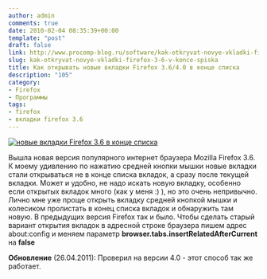 ```yaml
---
author: admin
comments: true
date: 2010-02-04 08:35:39+00:00
template: "post"
draft: false
link: http://www.procomp-blog.ru/software/kak-otkryvat-novye-vkladki-firefox-3-6-v-konce-spiska/
slug: kak-otkryvat-novye-vkladki-firefox-3-6-v-konce-spiska
title: Как открывать новые вкладки Firefox 3.6/4.0 в конце списка
description: "105"
category:
- Firefox
- Программы
tags:
- firefox
- вкладки firefox 3.6
---
```


[![новые вкладки Firefox 3.6 в конце списка](http://www.procomp-blog.ru/images/firefox.png)](http://www.procomp-blog.ru/software/kak-otkryvat-novye-vkladki-firefox-3-6-v-konce-spiska)

Вышла новая версия популярного интернет браузера Mozilla Firefox 3.6.
К моему удивлению по нажатию средней кнопки мышки новые вкладки стали открываться не в конце списка вкладок, а сразу после текущей вкладки. Может и удобно, не надо искать новую вкладку, особенно если открытых вкладок много (как у меня :) ), но это очень непривычно. Лично мне уже проще открыть вкладку средней кнопкой мышки и колесиком пролистать в конец списка вкладок и обнаружить там новую. В предыдущих версия Firefox так и было.
Чтобы сделать старый вариант открытия вкладок в адресной строке браузера пишем адрес about:config и меняем параметр **browser.tabs.insertRelatedAfterCurrent** на **false** 

**Обновление** (26.04.2011): Проверил на версии 4.0 - этот способ так же работает.
